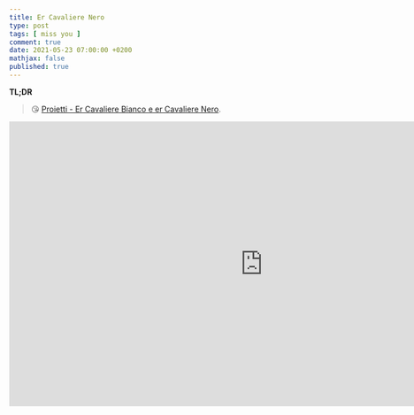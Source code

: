 ```yaml
---
title: Er Cavaliere Nero
type: post
tags: [ miss you ]
comment: true
date: 2021-05-23 07:00:00 +0200
mathjax: false
published: true
---
```


**TL;DR**

> 😘 [Proietti - Er Cavaliere Bianco e er Cavaliere Nero][].

<iframe width="915" height="515" src="https://www.youtube.com/embed/7Lb5ZErTMZU" title="YouTube video player" frameborder="0" allow="accelerometer; autoplay; clipboard-write; encrypted-media; gyroscope; picture-in-picture" allowfullscreen></iframe>

[Proietti - Er Cavaliere Bianco e er Cavaliere Nero]: https://www.youtube.com/watch?v=7Lb5ZErTMZU
